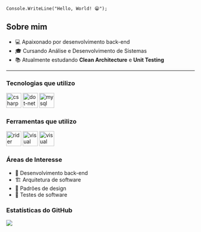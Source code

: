 <code>Console.WriteLine("Hello, World! 😁");</code>

## Sobre mim

- 💻 Apaixonado por desenvolvimento back-end
- 🎓 Cursando Análise e Desenvolvimento de Sistemas
- 📚 Atualmente estudando **Clean Architecture** e **Unit Testing**

---

### Tecnologias que utilizo

<p align="left">
  <img src="https://skillicons.dev/icons?i=cs" height="40" alt="csharp logo"  />
  <img src="https://skillicons.dev/icons?i=dotnet" height="40" alt="dot-net logo"  />
  <img src="https://skillicons.dev/icons?i=mysql&theme=light" height="40" alt="mysql logo"  />
</p>

### Ferramentas que utilizo

<p>
  <img src="https://skillicons.dev/icons?i=rider&theme=light" height="40" alt="rider logo"  />
  <img src="https://skillicons.dev/icons?i=visualstudio&theme=light" height="40" alt="visual studio 2022 logo"  />
  <img src="https://skillicons.dev/icons?i=vscode&theme=light" height="40" alt="visual studio code logo"  />
</p>

### Áreas de Interesse

- 🔧 Desenvolvimento back-end
- 🏗️ Arquitetura de software
- 📐 Padrões de design
- 🧪 Testes de software

### Estatísticas do GitHub

<p align="left">
  <img src="https://github-readme-stats.vercel.app/api?username=kauatwn&show_icons=true&count_private=true&theme=material-palenight" />
</p>
